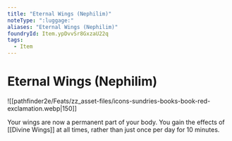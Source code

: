 ```yaml
---
title: "Eternal Wings (Nephilim)"
noteType: ":luggage:"
aliases: "Eternal Wings (Nephilim)"
foundryId: Item.ypDvvSr8GxzaU22q
tags:
  - Item
---
```


# Eternal Wings (Nephilim)
![[pathfinder2e/Feats/zz_asset-files/icons-sundries-books-book-red-exclamation.webp|150]]

Your wings are now a permanent part of your body. You gain the effects of [[Divine Wings]] at all times, rather than just once per day for 10 minutes.
